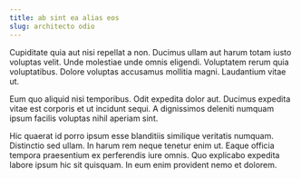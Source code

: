 ```yaml
---
title: ab sint ea alias eos
slug: architecto odio
---
```


Cupiditate quia aut nisi repellat a non. Ducimus ullam aut harum totam iusto voluptas velit. Unde molestiae unde omnis eligendi. Voluptatem rerum quia voluptatibus. Dolore voluptas accusamus mollitia magni. Laudantium vitae ut.

Eum quo aliquid nisi temporibus. Odit expedita dolor aut. Ducimus expedita vitae est corporis et ut incidunt sequi. A dignissimos deleniti numquam ipsum facilis voluptas nihil aperiam sint.

Hic quaerat id porro ipsum esse blanditiis similique veritatis numquam. Distinctio sed ullam. In harum rem neque tenetur enim ut. Eaque officia tempora praesentium ex perferendis iure omnis. Quo explicabo expedita labore ipsum hic sit quisquam. In eum enim provident nemo et dolorem.
